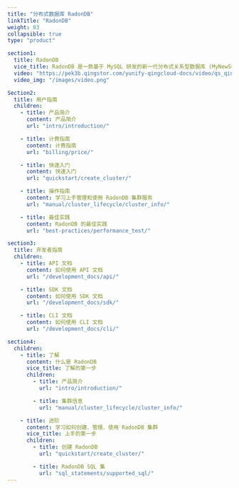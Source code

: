 ```yaml
---
title: "分布式数据库 RadonDB"
linkTitle: "RadonDB"
weight: 03
collapsible: true
type: "product"

section1:
  title: RadonDB
  vice_title: RadonDB 是一款基于 MySQL 研发的新一代分布式关系型数据库 (MyNewSQL)。
  video: "https://pek3b.qingstor.com/yunify-qingcloud-docs/video/qs_qingcloud_create_radondb.mp4"
  video_img: "/images/video.png"

Section2:
  title: 用户指南     
  children: 
    - title: 产品简介
      content: 产品简介
      url: "intro/introduction/"

    - title: 计费指南
      content: 计费指南
      url: "billing/price/"

    - title: 快速入门
      content: 快速入门
      url: "quickstart/create_cluster/"

    - title: 操作指南
      content: 学习上手管理和使用 RadonDB 集群服务
      url: "manual/cluster_lifecycle/cluster_info/"

    - title: 最佳实践
      content: RadonDB 的最佳实践
      url: "best-practices/performance_test/"

section3:
  title: 开发者指南
  children:
    - title: API 文档
      content: 如何使用 API 文档
      url: "/development_docs/api/"

    - title: SDK 文档
      content: 如何使用 SDK 文档
      url: "/development_docs/sdk/"

    - title: CLI 文档
      content: 如何使用 CLI 文档
      url: "/development_docs/cli/"

section4:
  children:
    - title: 了解
      content: 什么是 RadonDB
      vice_title: 了解的第一步
      children:
        - title: 产品简介
          url: "intro/introduction/"

        - title: 集群信息
          url: "manual/cluster_lifecycle/cluster_info/"

    - title: 进阶
      content: 学习如何创建、管理、使用 RadonDB 集群
      vice_title: 上手的第一步
      children: 
        - title: 创建 RadonDB
          url: "quickstart/create_cluster/"

        - title: RadonDB SQL 集
          url: "sql_statements/supported_sql/"
---
```



<!-- type: "product" 这个参数表明这是一个产品index页面 -->
<!-- section1 为产品index页面 主标题 副标题 video  video_img为视频图片  -->
<!-- section2 为产品index页面 第一个大块的用户文档配置  -->
<!-- section3 为产品index页面 第二个大块的开发者文档配置  -->
<!-- section4 为产品index页面 第三个大块的学习路径配置  -->